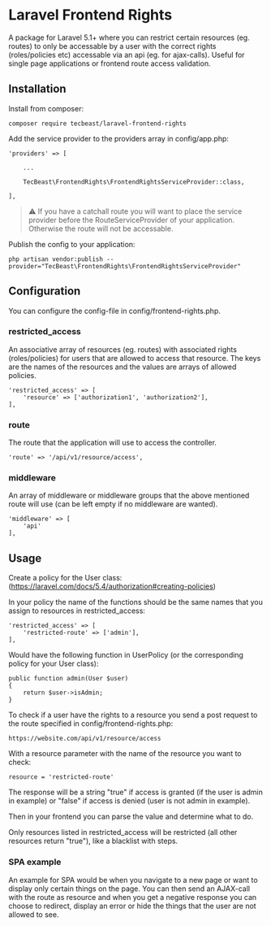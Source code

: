# Laravel Frontend Rights
A package for Laravel 5.1+ where you can restrict certain resources (eg. routes) to only be accessable by a user with the correct rights (roles/policies etc) accessable via an api (eg. for ajax-calls).
Useful for single page applications or frontend route access validation.

## Installation

Install from composer:
```
composer require tecbeast/laravel-frontend-rights
```

Add the service provider to the providers array in config/app.php:
```
'providers' => [

    ...

    TecBeast\FrontendRights\FrontendRightsServiceProvider::class,

],
```
> :warning: If you have a catchall route you will want to place the service provider before the RouteServiceProvider of your application. Otherwise the route will not be accessable.

Publish the config to your application:
```
php artisan vendor:publish --provider="TecBeast\FrontendRights\FrontendRightsServiceProvider"
```

## Configuration

You can configure the config-file in config/frontend-rights.php.

### restricted_access

An associative array of resources (eg. routes) with associated rights (roles/policies) for users that are allowed to access that resource.
The keys are the names of the resources and the values are arrays of allowed policies.
```
'restricted_access' => [
    'resource' => ['authorization1', 'authorization2'],
],
```

### route

The route that the application will use to access the controller.
```
'route' => '/api/v1/resource/access',
```

### middleware

An array of middleware or middleware groups that the above mentioned route will use (can be left empty if no middleware are wanted).
```
'middleware' => [
    'api'
],
```

## Usage

Create a policy for the User class:
(https://laravel.com/docs/5.4/authorization#creating-policies)

In your policy the name of the functions should be the same names that you assign to resources in restricted_access:
```
'restricted_access' => [
    'restricted-route' => ['admin'],
],
```
Would have the following function in UserPolicy (or the corresponding policy for your User class):
```
public function admin(User $user)
{
    return $user->isAdmin;
}
```

To check if a user have the rights to a resource you send a post request to the route specified in config/frontend-rights.php:
```
https://website.com/api/v1/resource/access
```
With a resource parameter with the name of the resource you want to check:
```
resource = 'restricted-route'
```

The response will be a string "true" if access is granted (if the user is admin in example) or "false" if access is denied (user is not admin in example).

Then in your frontend you can parse the value and determine what to do.

Only resources listed in restricted_access will be restricted (all other resources return "true"), like a blacklist with steps.


### SPA example
An example for SPA would be when you navigate to a new page or want to display only certain things on the page.
You can then send an AJAX-call with the route as resource and when you get a negative response you can choose to redirect, display an error or hide the things that the user are not allowed to see.
